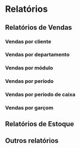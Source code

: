 <!-- TITLE: Relatorios -->
<!-- SUBTITLE: A quick summary of Relatorios -->

# Relatórios
## Relatórios de Vendas
### Vendas por cliente
### Vendas por departamento
### Vendas por módulo
### Vendas por período
### Vendas por período de caixa
### Vendas por garçom

## Relatórios de Estoque
## Outros relatórios